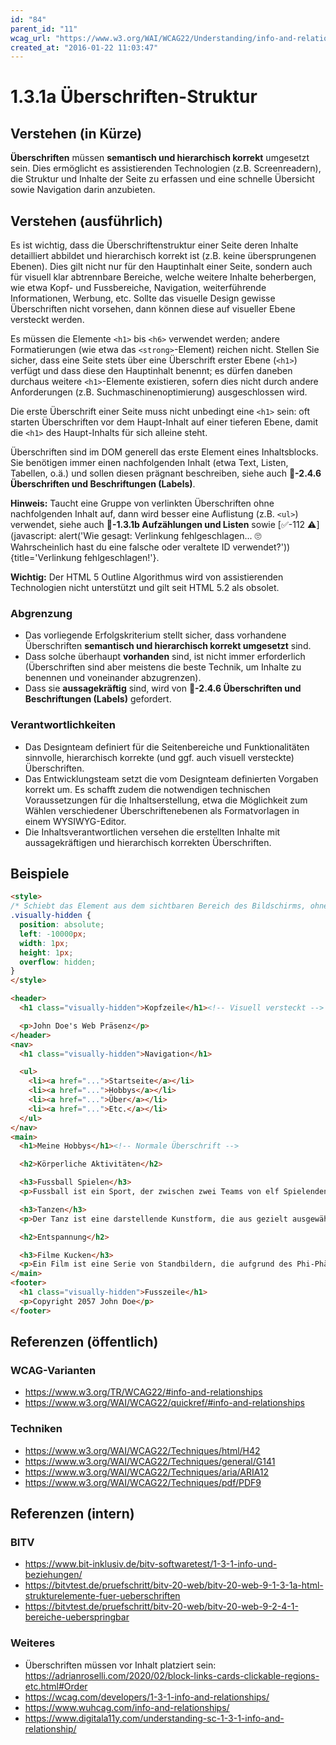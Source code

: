 ```yaml
---
id: "84"
parent_id: "11"
wcag_url: "https://www.w3.org/WAI/WCAG22/Understanding/info-and-relationships.html"
created_at: "2016-01-22 11:03:47"
---
```


# 1.3.1a Überschriften-Struktur

## Verstehen (in Kürze)

**Überschriften** müssen **semantisch und hierarchisch korrekt** umgesetzt sein. Dies ermöglicht es assistierenden Technologien (z.B. Screenreadern), die Struktur und Inhalte der Seite zu erfassen und eine schnelle Übersicht sowie Navigation darin anzubieten.

## Verstehen (ausführlich)

Es ist wichtig, dass die Überschriftenstruktur einer Seite deren Inhalte detailliert abbildet und hierarchisch korrekt ist (z.B. keine übersprungenen Ebenen). Dies gilt nicht nur für den Hauptinhalt einer Seite, sondern auch für visuell klar abtrennbare Bereiche, welche weitere Inhalte beherbergen, wie etwa Kopf- und Fussbereiche, Navigation, weiterführende Informationen, Werbung, etc. Sollte das visuelle Design gewisse Überschriften nicht vorsehen, dann können diese auf visueller Ebene versteckt werden.

Es müssen die Elemente `<h1>` bis `<h6>` verwendet werden; andere Formatierungen (wie etwa das `<strong>`-Element) reichen nicht. Stellen Sie sicher, dass eine Seite stets über eine Überschrift erster Ebene (`<h1>`) verfügt und dass diese den Hauptinhalt benennt; es dürfen daneben durchaus weitere `<h1>`-Elemente existieren, sofern dies nicht durch andere Anforderungen (z.B. Suchmaschinenoptimierung) ausgeschlossen wird.

Die erste Überschrift einer Seite muss nicht unbedingt eine `<h1>` sein: oft starten Überschriften vor dem Haupt-Inhalt auf einer tieferen Ebene, damit die `<h1>` des Haupt-Inhalts für sich alleine steht.

Überschriften sind im DOM generell das erste Element eines Inhaltsblocks. Sie benötigen immer einen nachfolgenden Inhalt (etwa Text, Listen, Tabellen, o.ä.) und sollen diesen prägnant beschreiben, siehe auch **📜-2.4.6 Überschriften und Beschriftungen (Labels)**.

**Hinweis:** Taucht eine Gruppe von verlinkten Überschriften ohne nachfolgenden Inhalt auf, dann wird besser eine Auflistung (z.B. `<ul>`) verwendet, siehe auch **📜-1.3.1b Aufzählungen und Listen** sowie [✅-112 ⚠️](javascript: alert('Wie gesagt: Verlinkung fehlgeschlagen... 🙄 Wahrscheinlich hast du eine falsche oder veraltete ID verwendet?')){title='Verlinkung fehlgeschlagen!'}.

**Wichtig:** Der HTML 5 Outline Algorithmus wird von assistierenden Technologien nicht unterstützt und gilt seit HTML 5.2 als obsolet.

### Abgrenzung

- Das vorliegende Erfolgskriterium stellt sicher, dass vorhandene Überschriften **semantisch und hierarchisch korrekt umgesetzt** sind.
- Dass solche überhaupt **vorhanden** sind, ist nicht immer erforderlich (Überschriften sind aber meistens die beste Technik, um Inhalte zu benennen und voneinander abzugrenzen).
- Dass sie **aussagekräftig** sind, wird von **📜-2.4.6 Überschriften und Beschriftungen (Labels)** gefordert.

### Verantwortlichkeiten

- Das Designteam definiert für die Seitenbereiche und Funktionalitäten sinnvolle, hierarchisch korrekte (und ggf. auch visuell versteckte) Überschriften.
- Das Entwicklungsteam setzt die vom Designteam definierten Vorgaben korrekt um. Es schafft zudem die notwendigen technischen Voraussetzungen für die Inhaltserstellung, etwa die Möglichkeit zum Wählen verschiedener Überschriftenebenen als Formatvorlagen in einem WYSIWYG-Editor.
- Die Inhaltsverantwortlichen versehen die erstellten Inhalte mit aussagekräftigen und hierarchisch korrekten Überschriften.

## Beispiele

```html
<style>
/* Schiebt das Element aus dem sichtbaren Bereich des Bildschirms, ohne es tatsächlich zu entfernen */
.visually-hidden {
  position: absolute;
  left: -10000px;
  width: 1px;
  height: 1px;
  overflow: hidden;
}
</style>

<header>
  <h1 class="visually-hidden">Kopfzeile</h1><!-- Visuell versteckt -->

  <p>John Doe's Web Präsenz</p>
</header>
<nav>
  <h1 class="visually-hidden">Navigation</h1>

  <ul>
    <li><a href="...">Startseite</a></li>
    <li><a href="...">Hobbys</a></li>
    <li><a href="...">Über</a></li>
    <li><a href="...">Etc.</a></li>
  </ul>
</nav>
<main>
  <h1>Meine Hobbys</h1><!-- Normale Überschrift -->

  <h2>Körperliche Aktivitäten</h2>

  <h3>Fussball Spielen</h3>
  <p>Fussball ist ein Sport, der zwischen zwei Teams von elf Spielenden mit einem kugelförmigen Ball gespielt wird.</p>

  <h3>Tanzen</h3>
  <p>Der Tanz ist eine darstellende Kunstform, die aus gezielt ausgewählten Sequenzen menschlicher Bewegung besteht.</p>

  <h2>Entspannung</h2>

  <h3>Filme Kucken</h3>
  <p>Ein Film ist eine Serie von Standbildern, die aufgrund des Phi-Phänomens die Illusion von bewegten Bildern erzeugt.</p>
</main>
<footer>
  <h1 class="visually-hidden">Fusszeile</h1>
  <p>Copyright 2057 John Doe</p>
</footer>
```

## Referenzen (öffentlich)

### WCAG-Varianten
- <https://www.w3.org/TR/WCAG22/#info-and-relationships>
- <https://www.w3.org/WAI/WCAG22/quickref/#info-and-relationships>

### Techniken
- <https://www.w3.org/WAI/WCAG22/Techniques/html/H42>
- <https://www.w3.org/WAI/WCAG22/Techniques/general/G141>
- <https://www.w3.org/WAI/WCAG22/Techniques/aria/ARIA12>
- <https://www.w3.org/WAI/WCAG22/Techniques/pdf/PDF9>

## Referenzen (intern)

### BITV
- <https://www.bit-inklusiv.de/bitv-softwaretest/1-3-1-info-und-beziehungen/>
- <https://bitvtest.de/pruefschritt/bitv-20-web/bitv-20-web-9-1-3-1a-html-strukturelemente-fuer-ueberschriften>
- <https://bitvtest.de/pruefschritt/bitv-20-web/bitv-20-web-9-2-4-1-bereiche-ueberspringbar>

### Weiteres

- Überschriften müssen vor Inhalt platziert sein: <https://adrianroselli.com/2020/02/block-links-cards-clickable-regions-etc.html#Order>
- <https://wcag.com/developers/1-3-1-info-and-relationships/>
- <https://www.wuhcag.com/info-and-relationships/>
- <https://www.digitala11y.com/understanding-sc-1-3-1-info-and-relationship/>